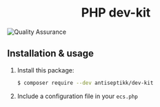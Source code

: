 <h1 align="center">
    PHP dev-kit
</h1>

![Quality Assurance](https://github.com/antiseptikk/dev-kit/workflows/Quality%20Assurance/badge.svg?branch=main)

Installation & usage
--------------------

1. Install this package:

    ```bash
    $ composer require --dev antiseptikk/dev-kit
    ```
    
2. Include a configuration file in your `ecs.php`
